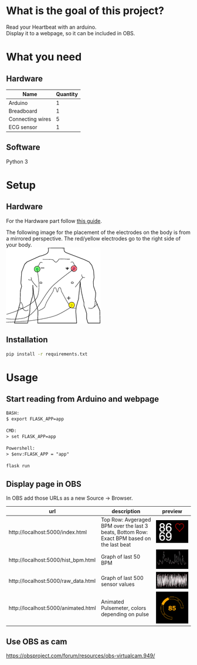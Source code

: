 # What is the goal of this project?
Read your Heartbeat with an arduino.  
Display it to a webpage, so it can be included in OBS.

# What you need
## Hardware
| Name | Quantity |
| --- | --- |
Arduino | 1
Breadboard | 1
Connecting wires | 5
ECG sensor | 1

## Software
Python 3
# Setup 
## Hardware
For the Hardware part follow [this guide](https://how2electronics.com/ecg-monitoring-with-ad8232-ecg-sensor-arduino/).

The following image for the placement of the electrodes on the body is from a mirrored perspective. The red/yellow electrodes go to the right side of your body.  
![Placement of the electordes on body](/docs/Placement-of-the-electrodes.png)  

## Installation
```bash
pip install -r requirements.txt
```
# Usage
## Start reading from Arduino and webpage
```console
BASH:
$ export FLASK_APP=app

CMD:
> set FLASK_APP=app

Powershell:
> $env:FLASK_APP = "app"

flask run
```
## Display page in OBS
In OBS add those URLs as a new Source -> Browser.

|url|description|preview|
|---|---|---|
http://localhost:5000/index.html | Top Row: Avgeraged BPM over the last 3 beats, Bottom Row: Exact BPM based on the last beat | <img src="./docs/preview_index.png" alt="Preview for the index page" width="100%"/>
http://localhost:5000/hist_bpm.html | Graph of last 50 BPM | <img src="./docs/preview_hist_bpm.png" alt="Preview for the hist_pbm page" width="100%"/>
http://localhost:5000/raw_data.html | Graph of last 500 sensor values | <img src="./docs/preview_raw_data.png" alt="Preview for the raw_data page" width="100%"/>
http://localhost:5000/animated.html | Animated Pulsemeter, colors depending on pulse | <img src="./docs/preview_anim.png" alt="Orange Pulse at 85 BPM" width="100%"/>

## Use OBS as cam
https://obsproject.com/forum/resources/obs-virtualcam.949/